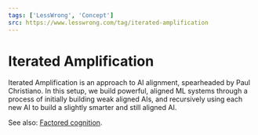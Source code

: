 ```yaml
---
tags: ['LessWrong', 'Concept']
src: https://www.lesswrong.com/tag/iterated-amplification
---
```


# Iterated Amplification
Iterated Amplification is an approach to AI alignment, spearheaded by Paul Christiano. In this setup, we build powerful, aligned ML systems through a process of initially building weak aligned AIs, and recursively using each new AI to build a slightly smarter and still aligned AI. 

See also: [Factored cognition](https://www.lesswrong.com/tag/factored-cognition). 

